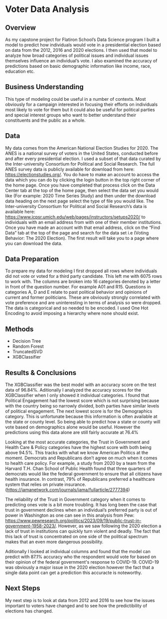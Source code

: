 # Voter Data Analysis
## Overview
As my capstone project for Flatiron School’s Data Science program I built a model to predict how individuals would vote in a presidential election based on data from the 2012, 2016 and 2020 elections. I then used that model to analyze how broad categories of political issues and individual issues themselves influence an individual’s vote. I also examined the accuracy of predictions based on basic demographic information like income, race, education etc.

## Business Understanding
This type of modeling could be useful in a number of contexts. Most obviously for a campaign interested in focusing their efforts on individuals most likely to vote for them but it could also be useful for political parties and special interest groups who want to better understand their constituents and the public as a whole.

## Data
My data comes from the American National Election Studies for 2020. The ANES is a national survey of voters in the United States, conducted before and after every presidential election. I used a subset of that data curated by the Inter-university Consortium for Political and Social Research. The full ANES survey data is publicly available for download from here: https://electionstudies.org/. You do have to make an account to access the data which you can do by clicking the login button in the top right corner of the home page. Once you have completed that process click on the Data Center tab at the top of the home page, then select the data set you would like (For example: 2020 Time Series Study) and then under the download data heading on the next page select the type of file you would like. The Inter-university Consortium for Political and Social Research’s data is available here: https://www.icpsr.umich.edu/web/pages/instructors/setups2020/ to individuals with an email address from with one of their member institutions. Once you have made an account with that email address, click on the “Find Data” tab at the top of the page and search for the data set i.e (Voting Behavior: The 2020 Election). The first result will take you to a page where you can download the data.

## Data Preparation
To prepare my data for modeling I first dropped all rows where individuals did not vote or voted for a third party candidate. This left me with 6075 rows to work with. The columns are broken into 16 categories denoted by a letter in front of the question number. For example A01 and R15. Questions in categories A, D and E relate to past political behavior and opinions of current and former politicians. These are obviously strongly correlated with vote preference and are uninteresting in terms of analysis so were dropped. The data is categorical and so needed to be encoded. I used One Hot Encoding to avoid imposing a hierarchy where none should exist.

## Methods
- Decision Tree
- Random Forest
- TruncatedSVD
- XGBClassifier
## Results & Conclusions
The XGBClassifier was the best model with an accuracy score on the test data of 96.84%. Aditionally I analyzed the accuracy scores for the XGBClassifier when I only showed it individual categories. I found that Political Engagement had the lowest score which is not surprising because with the country being so narrowly divided, both parties have similar levels of political engagement. The next lowest score is for the Demographics category. This is unfortunate because this information is often available at the state or county level. So being able to predict how a state or county will vote based on demographics alone would be useful. However the predictions using this data alone are still fairly accurate at 76.4%

Looking at the most accurate categories, the Trust in Government and Health Care & Policy categories have the highest score with both being above 94.5%. This tracks with what we know American Politics at the moment. Democrats and Republicans don’t agree on much when it comes to health care policy. For example, a study from 2020 by a team from the Harvard T.H. Chan School of Public Health found that three quarters of democrats would like the federal government to ensure that all citizens have health insurance. In contrast, 79% of Republicans preferred a healthcare system that relies on private insurance. (https://jamanetwork.com/journals/jama/fullarticle/2777394)

The reliability of the Trust in Government category when it comes to predicting ones vote is a bit more troubling. It has long been the case that trust in government declines when an individual’s preferred party is out of power in Washington as one can see in this analysis from Pew: https://www.pewresearch.org/politics/2023/09/19/public-trust-in-government-1958-2023/. However, as we saw following the 2020 election a lack of trust in institutions can quickly turn violent and deadly. The fact that this lack of trust is concentrated on one side of the political spectrum makes that an even more dangerous possibility.

Aditionally I looked at individual columns and found that the model can predict with 87.1% accuracy who the respondent would vote for based on their opinion of the federal government's response to COVID-19. COVID-19 was obviously a major issue in the 2020 election however the fact that a single data point can get a prediction this accuracte is noteworthy.

## Next Steps
My next step is to look at data from 2012 and 2016 to see how the issues important to voters have changed and to see how the predictibility of elections has changed. 

